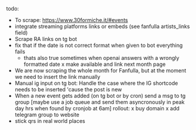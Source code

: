 todo:
- To scrape: https://www.30formiche.it/#events
- integrate streaming platforms links or embeds (see fanfulla artists_links field)
- Scrape RA links on tg bot
- fix that if the date is not correct format when given to bot everything fails
    - thats also true sometimes when openai answers with a wrongly formatted date
x make available and link next month page 
- We are now scraping the whole month for Fanfulla, but at the moment we need to insert the link manually
- Manual ig input on tg bot: Handle the case where the IG shortcode needs to be inserted 'cause the post is new
- When a new event gets added (on tg bot or by cron) send a msg to tg group [maybe use a job queue and send them asyncronously in peak day hrs when found by cronjob at 6am] 
rollout:
x buy domain
x add telegram group to website
- stick qrs in real world places